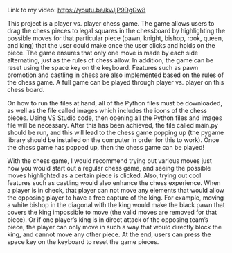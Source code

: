 Link to my video: https://youtu.be/kvJjP9DgGw8

This project is a player vs. player chess game. The game allows users to drag the chess pieces to legal squares in the chessboard by highlighting the possible moves for that particular piece (pawn, knight, bishop, rook, queen, and king) that the user could make once the user clicks and holds on the piece. The game ensures that only one move is made by each side alternating, just as the rules of chess allow. In addition, the game can be reset using the space key on the keyboard. Features such as pawn promotion and castling in chess are also implemented based on the rules of the chess game. A full game can be played through player vs. player on this chess board. 

On how to run the files at hand, all of the Python files must be downloaded, as well as the file called images which includes the icons of the chess pieces. Using VS Studio code, then opening all the Python files and images file will be necessary. After this has been achieved, the file called main.py should be run, and this will lead to the chess game popping up (the pygame library should be installed on the computer in order for this to work). Once the chess game has popped up, then the chess game can be played!

With the chess game, I would recommend trying out various moves just how you would start out a regular chess game, and seeing the possible moves highlighted as a certain piece is clicked. Also, trying out cool features such as castling would also enhance the chess experience. When a player is in check, that player can not move any elements that would allow the opposing player to have a free capture of the king. For example, moving a white bishop in the diagonal with the king would make the black pawn that covers the king impossible to move (the valid moves are removed for that piece). Or if one player’s king is in direct attack of the opposing team’s piece, the player can only move in such a way that would directly block the king, and cannot move any other piece. At the end, users can press the space key on the keyboard to reset the game pieces.
